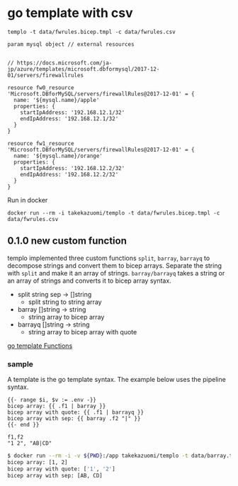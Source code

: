 # go template with csv

```shell
templo -t data/fwrules.bicep.tmpl -c data/fwrules.csv

param mysql object // external resources


// https://docs.microsoft.com/ja-jp/azure/templates/microsoft.dbformysql/2017-12-01/servers/firewallrules

resource fw0_resource 'Microsoft.DBforMySQL/servers/firewallRules@2017-12-01' = {
  name: '${mysql.name}/apple'
  properties: {
    startIpAddress: '192.168.12.1/32'
    endIpAddress: '192.168.12.1/32'
  }
}

resource fw1_resource 'Microsoft.DBforMySQL/servers/firewallRules@2017-12-01' = {
  name: '${mysql.name}/orange'
  properties: {
    startIpAddress: '192.168.12.2/32'
    endIpAddress: '192.168.12.2/32'
  }
}
```

Run in docker

```shell
docker run --rm -i takekazuomi/templo -t data/fwrules.bicep.tmpl -c data/fwrules.csv
```

## 0.1.0 new custom function

templo implemented three custom functions `split`, `barray`, `barrayq` to decompose strings
and convert them to bicep arrays. Separate the string with `split` and make it an array of
strings. `barray/barrayq` takes a string or an array of strings and converts it to bicep
array syntax.

- split string sep -> []string
  - split string to string array
- barray []string -> string
  - string array to bicep array
- barrayq []string -> string
  - string array to bicep array with quote

[go template Functions](https://pkg.go.dev/text/template#hdr-Functions)

### sample

A template is the go template syntax. The example below uses the pipeline syntax.

```go-template:data/barray.tmpl
{{- range $i, $v := .env -}}
bicep array: {{ .f1 | barray }}
bicep array with quote: {{ .f1 | barrayq }}
bicep array with sep: {{ barray .f2 "|" }}
{{- end }}
```

```csv:data/barray.csv
f1,f2
"1 2", "AB|CD"
```

```sh
$ docker run --rm -i -v ${PWD}:/app takekazuomi/templo -t data/barray.tmpl -c data/barray.csv
bicep array: [1, 2]
bicep array with quote: ['1', '2']
bicep array with sep: [AB, CD]
```



